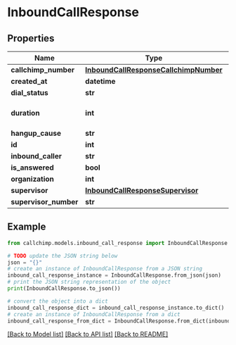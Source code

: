 # InboundCallResponse


## Properties

Name | Type | Description | Notes
------------ | ------------- | ------------- | -------------
**callchimp_number** | [**InboundCallResponseCallchimpNumber**](InboundCallResponseCallchimpNumber.md) |  | [optional] 
**created_at** | **datetime** |  | [optional] 
**dial_status** | **str** |  | [optional] 
**duration** | **int** | Call duration in seconds | [optional] 
**hangup_cause** | **str** |  | [optional] 
**id** | **int** |  | [optional] 
**inbound_caller** | **str** |  | [optional] 
**is_answered** | **bool** |  | [optional] 
**organization** | **int** |  | [optional] 
**supervisor** | [**InboundCallResponseSupervisor**](InboundCallResponseSupervisor.md) |  | [optional] 
**supervisor_number** | **str** |  | [optional] 

## Example

```python
from callchimp.models.inbound_call_response import InboundCallResponse

# TODO update the JSON string below
json = "{}"
# create an instance of InboundCallResponse from a JSON string
inbound_call_response_instance = InboundCallResponse.from_json(json)
# print the JSON string representation of the object
print(InboundCallResponse.to_json())

# convert the object into a dict
inbound_call_response_dict = inbound_call_response_instance.to_dict()
# create an instance of InboundCallResponse from a dict
inbound_call_response_from_dict = InboundCallResponse.from_dict(inbound_call_response_dict)
```
[[Back to Model list]](../README.md#documentation-for-models) [[Back to API list]](../README.md#documentation-for-api-endpoints) [[Back to README]](../README.md)


